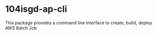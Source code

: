# 104isgd-ap-cli
This package provides a command line interface to create, build, deploy AWS Batch Job
